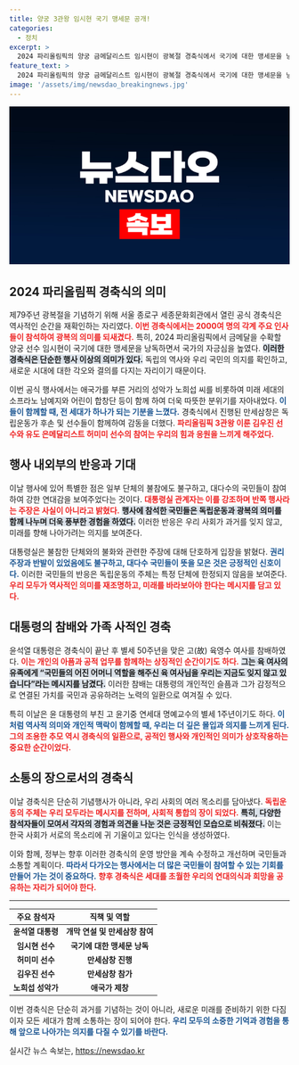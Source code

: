 ```yaml
---
title: 양궁 3관왕 임시현 국기 맹세문 공개!
categories:
  - 정치
excerpt: >
  2024 파리올림픽의 양궁 금메달리스트 임시현이 광복절 경축식에서 국기에 대한 맹세문을 낭독하며 큰 감동을 주었다. 윤석열 대통령과 2000여 명이 함께한 이날 행사, 그 의미와 감동을 놓치지 마세요!
feature_text: >
  2024 파리올림픽의 양궁 금메달리스트 임시현이 광복절 경축식에서 국기에 대한 맹세문을 낭독하며 큰 감동을 주었다. 윤석열 대통령과 2000여 명이 함께한 이날 행사, 그 의미와 감동을 놓치지 마세요!
image: '/assets/img/newsdao_breakingnews.jpg'
---
```


<p><img src="/assets/img/newsdao_breakingnews.jpg" alt="koreaapp 속보" /></p>

<h2 data-ke-size="size26">2024 파리올림픽 경축식의 의미</h2>

<p data-ke-size="size16">제79주년 광복절을 기념하기 위해 서울 종로구 세종문화회관에서 열린 공식 경축식은 역사적인 순간을 재확인하는 자리였다. <b><span style="color: #ee2323;">이번 경축식에서는 2000여 명의 각계 주요 인사들이 참석하여 광복의 의미를 되새겼다.</span></b> 특히, 2024 파리올림픽에서 금메달을 수확할 양궁 선수 임시현이 국기에 대한 맹세문을 낭독하면서 국가의 자긍심을 높였다. <b><span style="background-color: #21538527;">이러한 경축식은 단순한 행사 이상의 의미가 있다.</span></b> 독립의 역사와 우리 국민의 의지를 확인하고, 새로운 시대에 대한 각오와 결의를 다지는 자리이기 때문이다.</p>

<p data-ke-size="size16">이번 공식 행사에서는 애국가를 부른 거리의 성악가 노희섭 씨를 비롯하여 미래 세대의 소프라노 남예지와 어린이 합창단 등이 함께 하여 더욱 따뜻한 분위기를 자아내었다. <b><span style="color: #1a5490;">이들이 함께할 때, 전 세대가 하나가 되는 기분을 느꼈다.</span></b> 경축식에서 진행된 만세삼창은 독립운동가 후손 및 선수들이 함께하여 감동을 더했다. <b><span style="color: #ee2323;">파리올림픽 3관왕 이룬 김우진 선수와 유도 은메달리스트 허미미 선수의 참여는 우리의 힘과 응원을 느끼게 해주었다.</span></b></p>

<h2 data-ke-size="size26">행사 내외부의 반응과 기대</h2>

<p data-ke-size="size16">이날 행사에 있어 특별한 점은 일부 단체의 불참에도 불구하고, 대다수의 국민들이 참여하여 강한 연대감을 보여주었다는 것이다. <b><span style="color: #ee2323;">대통령실 관계자는 이를 강조하며 반쪽 행사라는 주장은 사실이 아니라고 밝혔다.</span></b> <b><span style="background-color: #21538527;">행사에 참석한 국민들은 독립운동과 광복의 의미를 함께 나누며 더욱 풍부한 경험을 하였다.</span></b> 이러한 반응은 우리 사회가 과거를 잊지 않고, 미래를 향해 나아가려는 의지를 보여준다.</p>

<p data-ke-size="size16">대통령실은 불참한 단체와의 불화와 관련한 주장에 대해 단호하게 입장을 밝혔다. <b><span style="color: #1a5490;">권리 주장과 반발이 있었음에도 불구하고, 대다수 국민들이 뜻을 모은 것은 긍정적인 신호이다.</span></b> 이러한 국민들의 반응은 독립운동의 주체는 특정 단체에 한정되지 않음을 보여준다. <b><span style="color: #ee2323;">우리 모두가 역사적인 의미를 재조명하고, 미래를 바라보아야 한다는 메시지를 담고 있다.</span></b></p>

<h2 data-ke-size="size26">대통령의 참배와 가족 사적인 경축</h2>

<p data-ke-size="size16">윤석열 대통령은 경축식이 끝난 후 별세 50주년을 맞은 고(故) 육영수 여사를 참배하였다. <b><span style="color: #ee2323;">이는 개인의 아픔과 공적 업무를 함께하는 상징적인 순간이기도 하다.</span></b> <b><span style="background-color: #21538527;">그는 육 여사의 유족에게 “국민들의 어진 어머니 역할을 해주신 육 여사님을 우리는 지금도 잊지 않고 있습니다”라는 메시지를 남겼다.</span></b> 이러한 참배는 대통령의 개인적인 슬픔과 그가 감정적으로 연결된 가치를 국민과 공유하려는 노력의 일환으로 여겨질 수 있다.</p>

<p data-ke-size="size16">특히 이날은 윤 대통령의 부친 고 윤기중 연세대 명예교수의 별세 1주년이기도 하다. <b><span style="color: #1a5490;">이처럼 역사적 의미와 개인적 맥락이 함께할 때, 우리는 더 깊은 몰입과 의지를 느끼게 된다.</span></b> <b><span style="color: #ee2323;">그의 조용한 추모 역시 경축식의 일환으로, 공적인 행사와 개인적인 의미가 상호작용하는 중요한 순간이었다.</span></b></p>

<h2 data-ke-size="size26">소통의 장으로서의 경축식</h2>

<p data-ke-size="size16">이날 경축식은 단순히 기념행사가 아니라, 우리 사회의 여러 목소리를 담아냈다. <b><span style="color: #ee2323;">독립운동의 주체는 우리 모두라는 메시지를 전하며, 사회적 통합의 장이 되었다.</span></b> <b><span style="background-color: #21538527;">특히, 다양한 참석자들이 모여서 각자의 경험과 의견을 나눈 것은 긍정적인 모습으로 비춰졌다.</span></b> 이는 한국 사회가 서로의 목소리에 귀 기울이고 있다는 인식을 생성하였다.</p>

<p data-ke-size="size16">이와 함께, 정부는 향후 이러한 경축식의 운영 방안을 계속 수정하고 개선하며 국민들과 소통할 계획이다. <b><span style="color: #1a5490;">따라서 다가오는 행사에서는 더 많은 국민들이 참여할 수 있는 기회를 만들어 가는 것이 중요하다.</span></b> <b><span style="color: #ee2323;">향후 경축식은 세대를 초월한 우리의 연대의식과 희망을 공유하는 자리가 되어야 한다.</span></b></p>

<hr>

<table style="width: 100%;">
  <thead>
    <tr>
      <th style="text-align: center;">주요 참석자</th>
      <th style="text-align: center;">직책 및 역할</th>
    </tr>
  </thead>
  <tbody>
    <tr>
      <td style="text-align: center;"><b>윤석열 대통령</b></td>
      <td style="text-align: center;"><b>개막 연설 및 만세삼창 참여</b></td>
    </tr>
    <tr>
      <td style="text-align: center;"><b>임시현 선수</b></td>
      <td style="text-align: center;"><b>국기에 대한 맹세문 낭독</b></td>
    </tr>
    <tr>
      <td style="text-align: center;"><b>허미미 선수</b></td>
      <td style="text-align: center;"><b>만세삼창 진행</b></td>
    </tr>
    <tr>
      <td style="text-align: center;"><b>김우진 선수</b></td>
      <td style="text-align: center;"><b>만세삼창 참가</b></td>
    </tr>
    <tr>
      <td style="text-align: center;"><b>노희섭 성악가</b></td>
      <td style="text-align: center;"><b>애국가 제창</b></td>
    </tr>
  </tbody>
</table>

<p data-ke-size="size16">이번 경축식은 단순히 과거를 기념하는 것이 아니라, 새로운 미래를 준비하기 위한 다짐이자 모든 세대가 함께 소통하는 장이 되어야 한다. <b><span style="color: #1a5490;">우리 모두의 소중한 기억과 경험을 통해 앞으로 나아가는 의지를 다질 수 있기를 바란다.</span></b></p>
실시간 뉴스 속보는, <a href="https://newsdao.kr" rel="dofollow">https://newsdao.kr</a>


